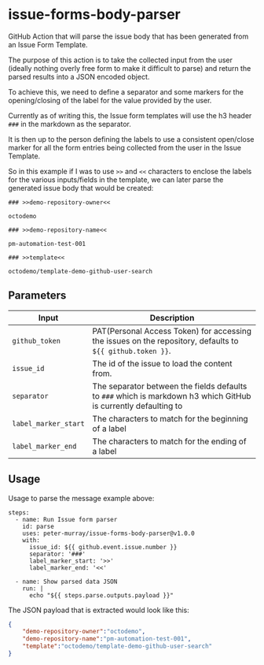 # issue-forms-body-parser

GitHub Action that will parse the issue body that has been generated from an Issue Form Template.

The purpose of this action is to take the collected input from the user (ideally nothing overly free form to make it difficult to parse) and return the parsed results into a JSON encoded object.

To achieve this, we need to define a separator and some markers for the opening/closing of the label for the value provided by the user.

Currently as of writing this, the Issue form templates will use the h3 header `###` in the markdown as the separator.

It is then up to the person defining the labels to use a consistent open/close marker for all the form entries being collected from the user in the Issue Template.

So in this example if I was to use `>>` and `<<` characters to enclose the labels for the various inputs/fields in the template, we can later parse the generated issue body that would be created:

```
### >>demo-repository-owner<<

octodemo

### >>demo-repository-name<<

pm-automation-test-001

### >>template<<

octodemo/template-demo-github-user-search
```

## Parameters

|Input                      | Description                             |
| --------------------------| --------------------------------------- |
| `github_token`            | PAT(Personal Access Token) for accessing the issues on the repository, defaults to `${{ github.token }}`. |
| `issue_id`                | The id of the issue to load the content from.|
| `separator`               | The separator between the fields defaults to `###` which is markdown h3 which GitHub is currently defaulting to |
| `label_marker_start`      | The characters to match for the beginning of a label |
| `label_marker_end`        | The characters to match for the ending of a label |


## Usage

Usage to parse the message example above:

```
steps:
  - name: Run Issue form parser
    id: parse
    uses: peter-murray/issue-forms-body-parser@v1.0.0
    with:
      issue_id: ${{ github.event.issue.number }}
      separator: '###'
      label_marker_start: '>>'
      label_marker_end: '<<'

  - name: Show parsed data JSON
    run: |
      echo "${{ steps.parse.outputs.payload }}"
```

The JSON payload that is extracted would look like this:

```json
{
    "demo-repository-owner":"octodemo",
    "demo-repository-name":"pm-automation-test-001",
    "template":"octodemo/template-demo-github-user-search"
}
```
